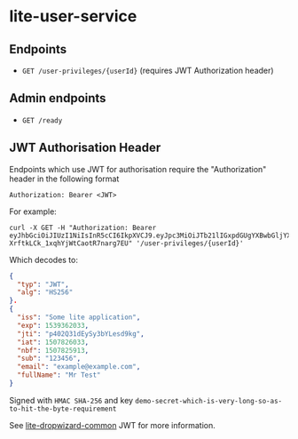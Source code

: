 # lite-user-service

## Endpoints

* `GET /user-privileges/{userId}` (requires JWT Authorization header)

## Admin endpoints

* `GET /ready`

## JWT Authorisation Header
Endpoints which use JWT for authorisation require the "Authorization" header in the following format

```
Authorization: Bearer <JWT>
```

For example:

```
curl -X GET -H "Authorization: Bearer eyJhbGciOiJIUzI1NiIsInR5cCI6IkpXVCJ9.eyJpc3MiOiJTb21lIGxpdGUgYXBwbGljYXRpb24iLCJleHAiOjE1MzkzNjIwMzMsImp0aSI6InA0MDJRMzFkRXlTeTNiWUxlc2Q5a2ciLCJpYXQiOjE1MDc4MjYwMzMsIm5iZiI6MTUwNzgyNTkxMywic3ViIjoiMTIzNDU2IiwiZW1haWwiOiJleGFtcGxlQGV4YW1wbGUuY29tIiwiZnVsbE5hbWUiOiJNciBUZXN0In0.qlu5a6hAVvUO-XrftkLCk_1xqhYjWtCaotR7narg7EU" '/user-privileges/{userId}'
```

Which decodes to:

```json 
{
  "typ": "JWT",
  "alg": "HS256"
}.
{
  "iss": "Some lite application",
  "exp": 1539362033,
  "jti": "p402Q31dEySy3bYLesd9kg",
  "iat": 1507826033,
  "nbf": 1507825913,
  "sub": "123456",
  "email": "example@example.com",
  "fullName": "Mr Test"
}
```

Signed with `HMAC SHA-256` and key `demo-secret-which-is-very-long-so-as-to-hit-the-byte-requirement`

See [lite-dropwizard-common](https://github.com/uktrade/lite-dropwizard-common) JWT for more information.